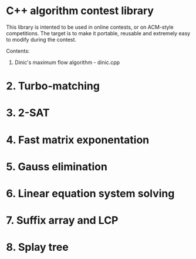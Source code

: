 C++ algorithm contest library
=============================

This library is intented to be used in online contests, or on ACM-style competitions. The target is to make it portable,
reusable and extremely easy to modify during the contest.

Contents:
 1. Dinic's maximum flow algorithm  - dinic.cpp
# 2. Turbo-matching
# 3. 2-SAT
# 4. Fast matrix exponentation
# 5. Gauss elimination
# 6. Linear equation system solving
# 7. Suffix array and LCP
# 8. Splay tree
